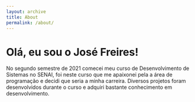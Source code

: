 ```yaml
---
layout: archive
title: About
permalink: /about/
---
```


# Olá, eu sou o José Freires!
No segundo semestre de 2021 comecei meu curso de Desenvolvimento de Sistemas no SENAI, foi neste curso que me apaixonei pela a área de programação e decidi que seria a minha carreira. Diversos projetos foram desenvolvidos durante o curso e adquiri bastante conhecimento em desenvolvimento.
